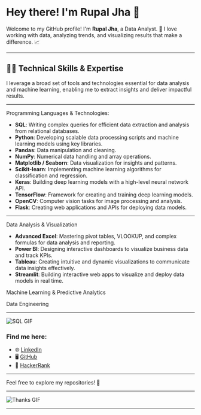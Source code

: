 # Hey there! I'm **Rupal Jha** 👋
Welcome to my GitHub profile! I'm **Rupal Jha**, a Data Analyst. 🚀
I love working with data, analyzing trends, and visualizing results that make a difference. 📈 

---

👨‍💻 Technical Skills & Expertise
---

I leverage a broad set of tools and technologies essential for data analysis and machine learning, enabling me to extract insights and deliver impactful results.

---
Programming Languages & Technologies:
- **SQL**: Writing complex queries for efficient data extraction and analysis from relational databases.
- **Python**: Developing scalable data processing scripts and machine learning models using key libraries.
- **Pandas**: Data manipulation and cleaning.
- **NumPy**: Numerical data handling and array operations.
- **Matplotlib / Seaborn**: Data visualization for insights and patterns.
- **Scikit-learn**: Implementing machine learning algorithms for classification and regression.
- **Keras**: Building deep learning models with a high-level neural network API.
- **TensorFlow**: Framework for creating and training deep learning models.
- **OpenCV**: Computer vision tasks for image processing and analysis.
- **Flask**: Creating web applications and APIs for deploying data models.
---
Data Analysis & Visualization
- **Advanced Excel**: Mastering pivot tables, VLOOKUP, and complex formulas for data analysis and reporting.
- **Power BI**: Designing interactive dashboards to visualize business data and track KPIs.
- **Tableau**: Creating intuitive and dynamic visualizations to communicate data insights effectively.
- **Streamlit**: Building interactive web apps to visualize and deploy data models in real time.
  
Machine Learning & Predictive Analytics

Data Engineering

---

![SQL GIF](https://t3.ftcdn.net/jpg/07/59/45/12/360_F_759451246_OGyz5y2S57Gi0oBCEpnRHz2qm1Ot574U.jpg)

### Find me here:
- 🌐 [LinkedIn](https://www.linkedin.com/in/rupal-jha)
- 🖥️ [GitHub](https://github.com/RupalJ-02)
- 🏅 [HackerRank](https://www.hackerrank.com/profile/rjhastudent)

---
Feel free to explore my repositories! 🚀

---
![Thanks GIF](https://media.istockphoto.com/id/1362879594/vector/thank-you-neon-sign-on-brick-wall-background.jpg?s=612x612&w=0&k=20&c=1VRRnssOBYxxqT-NXVZOYJVXqLK2ECiGzlWWsyO8-XQ=)


****
